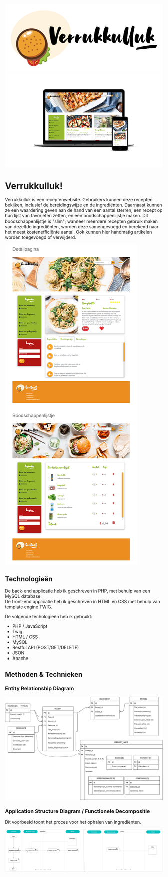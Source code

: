 <img src="assets/img/logo-v2.png"/>

<img src="assets/screenshots/homepage-mockup.png"/>

# Verrukkulluk!
Verrukkulluk is een receptenwebsite. Gebruikers kunnen deze recepten bekijken, inclusief de bereidingswijze en de ingrediënten. Daarnaast kunnen ze een waardering geven aan de hand van een aantal sterren, een recept op hun lijst van favorieten zetten, en een boodschappenlijstje maken. Dit boodschappenlijstje is "slim"; wanneer meerdere recepten gebruik maken van dezelfde ingrediënten, worden deze samengevoegd en berekend naar het meest kostenefficiënte aantal. Ook kunnen hier handmatig artikelen worden toegevoegd of verwijderd.


<img src="assets/screenshots/paginas.png"/>


## Technologieën

De back-end applicatie heb ik geschreven in PHP, met behulp van een MySQL database.  
De front-end applicatie heb ik geschreven in HTML en CSS met behulp van template engine TWIG.

De volgende techologieën heb ik gebruikt:

- PHP / JavaScript
- Twig
- HTML / CSS
- MySQL
- Restful API (POST/GET/DELETE)
- JSON
- Apache


## Methoden & Technieken

### Entity Relationship Diagram

<img src="assets/screenshots/ERD-Verrukkulluk.png" />



### Application Structure Diagram / Functionele Decompositie

Dit voorbeeld toont het proces voor het ophalen van ingrediënten.

<img src="assets/screenshots/ASD.png" />
